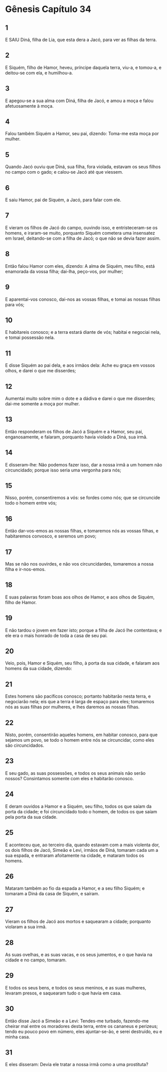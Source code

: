 # Gênesis Capítulo 34

## 1
E SAIU Diná, filha de Lia, que esta dera a Jacó, para ver as filhas da terra.

## 2
E Siquém, filho de Hamor, heveu, príncipe daquela terra, viu-a, e tomou-a, e deitou-se com ela, e humilhou-a.

## 3
E apegou-se a sua alma com Diná, filha de Jacó, e amou a moça e falou afetuosamente à moça.

## 4
Falou também Siquém a Hamor, seu pai, dizendo: Toma-me esta moça por mulher.

## 5
Quando Jacó ouviu que Diná, sua filha, fora violada, estavam os seus filhos no campo com o gado; e calou-se Jacó até que viessem.

## 6
E saiu Hamor, pai de Siquém, a Jacó, para falar com ele.

## 7
E vieram os filhos de Jacó do campo, ouvindo isso, e entristeceram-se os homens, e iraram-se muito, porquanto Siquém cometera uma insensatez em Israel, deitando-se com a filha de Jacó; o que não se devia fazer assim.

## 8
Então falou Hamor com eles, dizendo: A alma de Siquém, meu filho, está enamorada da vossa filha; dai-lha, peço-vos, por mulher;

## 9
E aparentai-vos conosco, dai-nos as vossas filhas, e tomai as nossas filhas para vós;

## 10
E habitareis conosco; e a terra estará diante de vós; habitai e negociai nela, e tomai possessão nela.

## 11
E disse Siquém ao pai dela, e aos irmãos dela: Ache eu graça em vossos olhos, e darei o que me disserdes;

## 12
Aumentai muito sobre mim o dote e a dádiva e darei o que me disserdes; dai-me somente a moça por mulher.

## 13
Então responderam os filhos de Jacó a Siquém e a Hamor, seu pai, enganosamente, e falaram, porquanto havia violado a Diná, sua irmã.

## 14
E disseram-lhe: Não podemos fazer isso, dar a nossa irmã a um homem não circuncidado; porque isso seria uma vergonha para nós;

## 15
Nisso, porém, consentiremos a vós: se fordes como nós; que se circuncide todo o homem entre vós;

## 16
Então dar-vos-emos as nossas filhas, e tomaremos nós as vossas filhas, e habitaremos convosco, e seremos um povo;

## 17
Mas se não nos ouvirdes, e não vos circuncidardes, tomaremos a nossa filha e ir-nos-emos.

## 18
E suas palavras foram boas aos olhos de Hamor, e aos olhos de Siquém, filho de Hamor.

## 19
E não tardou o jovem em fazer isto; porque a filha de Jacó lhe contentava; e ele era o mais honrado de toda a casa de seu pai.

## 20
Veio, pois, Hamor e Siquém, seu filho, à porta da sua cidade, e falaram aos homens da sua cidade, dizendo:

## 21
Estes homens são pacíficos conosco; portanto habitarão nesta terra, e negociarão nela; eis que a terra é larga de espaço para eles; tomaremos nós as suas filhas por mulheres, e lhes daremos as nossas filhas.

## 22
Nisto, porém, consentirão aqueles homens, em habitar conosco, para que sejamos um povo, se todo o homem entre nós se circuncidar, como eles são circuncidados.

## 23
E seu gado, as suas possessões, e todos os seus animais não serão nossos? Consintamos somente com eles e habitarão conosco.

## 24
E deram ouvidos a Hamor e a Siquém, seu filho, todos os que saíam da porta da cidade; e foi circuncidado todo o homem, de todos os que saíam pela porta da sua cidade.

## 25
E aconteceu que, ao terceiro dia, quando estavam com a mais violenta dor, os dois filhos de Jacó, Simeão e Levi, irmãos de Diná, tomaram cada um a sua espada, e entraram afoitamente na cidade, e mataram todos os homens.

## 26
Mataram também ao fio da espada a Hamor, e a seu filho Siquém; e tomaram a Diná da casa de Siquém, e saíram.

## 27
Vieram os filhos de Jacó aos mortos e saquearam a cidade; porquanto violaram a sua irmã.

## 28
As suas ovelhas, e as suas vacas, e os seus jumentos, e o que havia na cidade e no campo, tomaram.

## 29
E todos os seus bens, e todos os seus meninos, e as suas mulheres, levaram presos, e saquearam tudo o que havia em casa.

## 30
Então disse Jacó a Simeão e a Levi: Tendes-me turbado, fazendo-me cheirar mal entre os moradores desta terra, entre os cananeus e perizeus; tendo eu pouco povo em número, eles ajuntar-se-ão, e serei destruído, eu e minha casa.

## 31
E eles disseram: Devia ele tratar a nossa irmã como a uma prostituta?

